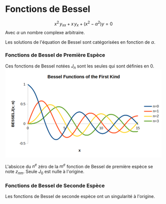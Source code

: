 # Fonctions de Bessel

$$
x^{2}\, y_{xx}+x\,y_{x}+(x^{2}-\alpha^{2})y=0
$$
Avec $\alpha$ un nombre complexe arbitraire.

Les solutions de l'équation de Bessel sont catégorisées en fonction de $\alpha$.

### Fonctions de Bessel de Première Espèce

Ces fonctions de Bessel notées $J_{n}$ sont les seules qui sont définies en $0$.
![Fonctions de Bessel](assets/bessel.png)

L'absicce du $n^{e}$ zéro de la $m^{e}$ fonction de Bessel de première espèce se note $z_{nm}$. Seule $J_{0}$ est nulle à l'origine.
### Fonctions de Bessel de Seconde Espèce

Les fonctions de Bessel de seconde espèce ont un singularité à l'origine.
